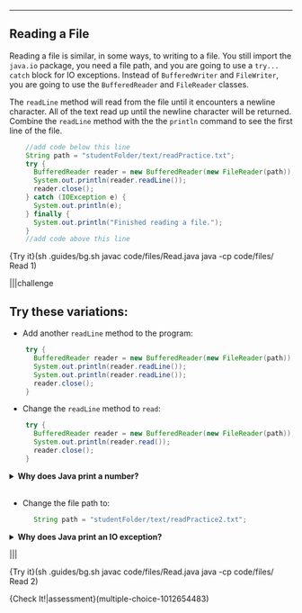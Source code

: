 ----------

## Reading a File

Reading a file is similar, in some ways, to writing to a file. You still import the `java.io` package, you need a file path, and you are going to use a `try... catch` block for IO exceptions. Instead of `BufferedWriter` and `FileWriter`, you are going to use the `BufferedReader` and `FileReader` classes. 

The `readLine` method will read from the file until it encounters a newline character. All of the text read up until the newline character will be returned. Combine the `readLine` method with the the `println` command to see the first line of the file.

```java
    //add code below this line
    String path = "studentFolder/text/readPractice.txt";
    try {
      BufferedReader reader = new BufferedReader(new FileReader(path));
      System.out.println(reader.readLine());
      reader.close();
    } catch (IOException e) {
      System.out.println(e);
    } finally {
      System.out.println("Finished reading a file.");
    }
    //add code above this line 
```

{Try it}(sh .guides/bg.sh javac code/files/Read.java java -cp code/files/ Read 1)

|||challenge
## Try these variations:
* Add another `readLine` method to the program:
```java
    try {
      BufferedReader reader = new BufferedReader(new FileReader(path));
      System.out.println(reader.readLine());
      System.out.println(reader.readLine());
      reader.close();
    }
```
* Change the `readLine` method to `read`:
```java
    try {
      BufferedReader reader = new BufferedReader(new FileReader(path));
      System.out.println(reader.read());
      reader.close();
    }
```

<details>
  <summary><strong>Why does Java print a number?</strong></summary>
  The <code>read</code> method only reads one character at a time from the file, and it returns the integer value of the character. You can see the character representation of this integer if you change the code to:
  
  ```java
        System.out.println((char)(reader.read()));
  ```
</details><br>

* Change the file path to: 
```java
      String path = "studentFolder/text/readPractice2.txt";
```

<details>
  <summary><strong>Why does Java print an IO exception?</strong></summary>
  The file <code>readPractice2.txt</code> does not exist. Unlike writing to files, Java does not create a new file when reading a file that does not exist. 
</details>

|||

{Try it}(sh .guides/bg.sh javac code/files/Read.java java -cp code/files/ Read 2)

{Check It!|assessment}(multiple-choice-1012654483)
